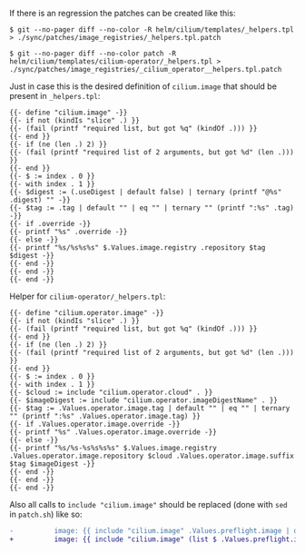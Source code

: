 If there is an regression the patches can be created like this:

```
$ git --no-pager diff --no-color -R helm/cilium/templates/_helpers.tpl > ./sync/patches/image_registries/_helpers.tpl.patch

$ git --no-pager diff --no-color patch -R helm/cilium/templates/cilium-operator/_helpers.tpl > ./sync/patches/image_registries/_cilium_operator__helpers.tpl.patch
```

Just in case this is the desired definition of `cilium.image` that should be present in `_helpers.tpl`:

```
{{- define "cilium.image" -}}
{{- if not (kindIs "slice" .) }}
{{- (fail (printf "required list, but got %q" (kindOf .))) }}
{{- end }}
{{- if (ne (len .) 2) }}
{{- (fail (printf "required list of 2 arguments, but got %d" (len .))) }}
{{- end }}
{{- $ := index . 0 }}
{{- with index . 1 }}
{{- $digest := (.useDigest | default false) | ternary (printf "@%s" .digest) "" -}}
{{- $tag := .tag | default "" | eq "" | ternary "" (printf ":%s" .tag) -}}
{{- if .override -}}
{{- printf "%s" .override -}}
{{- else -}}
{{- printf "%s/%s%s%s" $.Values.image.registry .repository $tag $digest -}}
{{- end -}}
{{- end -}}
{{- end -}}
```

Helper for `cilium-operator/_helpers.tpl`:

```
{{- define "cilium.operator.image" -}}
{{- if not (kindIs "slice" .) }}
{{- (fail (printf "required list, but got %q" (kindOf .))) }}
{{- end }}
{{- if (ne (len .) 2) }}
{{- (fail (printf "required list of 2 arguments, but got %d" (len .))) }}
{{- end }}
{{- $ := index . 0 }}
{{- with index . 1 }}
{{- $cloud := include "cilium.operator.cloud" . }}
{{- $imageDigest := include "cilium.operator.imageDigestName" . }}
{{- $tag := .Values.operator.image.tag | default "" | eq "" | ternary "" (printf ":%s" .Values.operator.image.tag) }}
{{- if .Values.operator.image.override -}}
{{- printf "%s" .Values.operator.image.override -}}
{{- else -}}
{{- printf "%s/%s-%s%s%s%s" $.Values.image.registry .Values.operator.image.repository $cloud .Values.operator.image.suffix $tag $imageDigest -}}
{{- end -}}
{{- end -}}
{{- end -}}
```

Also all calls to `include "cilium.image"` should be replaced (done with `sed` in `patch.sh`) like so:

```diff
-          image: {{ include "cilium.image" .Values.preflight.image | quote }}
+          image: {{ include "cilium.image" (list $ .Values.preflight.image) | quote }}
```
